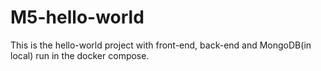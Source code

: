 # M5-hello-world

This is the hello-world project with front-end, back-end and MongoDB(in local) run in the docker compose.
